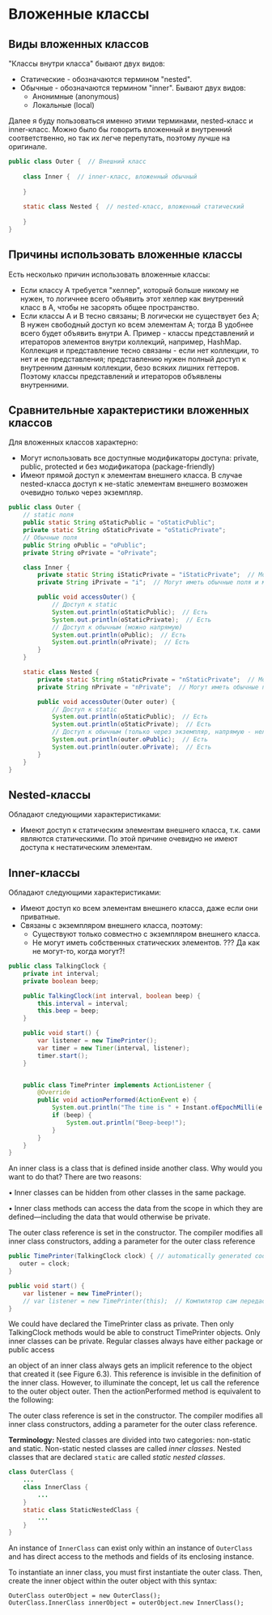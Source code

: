 # Вложенные классы

## Виды вложенных классов

"Классы внутри класса" бывают двух видов:

* Статические - обозначаются термином "nested".
* Обычные - обозначаются термином "inner". Бывают двух видов:
  * Анонимные (anonymous)
  * Локальные (local)

Далее я буду пользоваться именно этими терминами, nested-класс и inner-класс. Можно было бы говорить вложенный и внутренний соответственно, но так их легче перепутать, поэтому лучше на оригинале.

```java
public class Outer {  // Внешний класс
    
    class Inner {  // inner-класс, вложенный обычный
        
    }
    
    static class Nested {  // nested-класс, вложенный статический
        
    }
}
```

## Причины использовать вложенные классы

Есть несколько причин использовать вложенные классы:

* Если классу А требуется "хелпер", который больше никому не нужен, то логичнее всего объявить этот хелпер как внутренний класс в А, чтобы не засорять общее пространство.
* Если классы А и В тесно связаны; В логически не существует без А; В нужен свободный доступ ко всем элементам А; тогда В удобнее всего будет объявить внутри А. Пример - классы представлений и итераторов элементов внутри коллекций, например, HashMap. Коллекция и представление тесно связаны - если нет коллекции, то нет и ее представления; представлению нужен полный доступ к внутренним данным коллекции, безо всяких лишних геттеров. Поэтому классы представлений и итераторов объявлены внутренними.

## Сравнительные характеристики вложенных классов

Для вложенных классов характерно:

* Могут использовать все доступные модификаторы доступа: private, public, protected и без модификатора (package-friendly)
* Имеют прямой доступ к элементам внешнего класса. В случае nested-класса доступ к не-static элементам внешнего возможен очевидно только через экземпляр.



```java
public class Outer {
    // static поля
    public static String oStaticPublic = "oStaticPublic";
    private static String oStaticPrivate = "oStaticPrivate";
    // Обычные поля
    public String oPublic = "oPublic";
    private String oPrivate = "oPrivate";

    class Inner {
        private static String iStaticPrivate = "iStaticPrivate";  // Могут иметь static поля и методы
        private String iPrivate = "i";  // Могут иметь обычные поля и методы

        public void accessOuter() {
            // Доступ к static
            System.out.println(oStaticPublic);  // Есть
            System.out.println(oStaticPrivate);  // Есть
            // Доступ к обычным (можно напрямую)
            System.out.println(oPublic);  // Есть
            System.out.println(oPrivate);  // Есть
        }
    }

    static class Nested {
        private static String nStaticPrivate = "nStaticPrivate";  // Могут иметь static поля и методы
        private String nPrivate = "nPrivate";  // Могут иметь обычные поля и методы

        public void accessOuter(Outer outer) {
            // Доступ к static
            System.out.println(oStaticPublic);  // Есть
            System.out.println(oStaticPrivate);  // Есть
            // Доступ к обычным (только через экземпляр, напрямую - нельзя)
            System.out.println(outer.oPublic);  // Есть
            System.out.println(outer.oPrivate);  // Есть
        }
    }
}
```





## Nested-классы

Обладают следующими характеристиками:

* Имеют доступ к статическим элементам внешнего класса, т.к. сами являются статическими. По этой причине очевидно не имеют доступа к нестатическим элементам.



## Inner-классы

Обладают следующими характеристиками:

* Имеют доступ ко всем элементам внешнего класса, даже если они приватные.
* Связаны с экземпляром внешнего класса, поэтому:
  * Существуют только совместно с экземпляром внешнего класса.
  * Не могут иметь собственных статических элементов. ??? Да как не могут-то, когда могут?!







```java
public class TalkingClock {
    private int interval;
    private boolean beep;

    public TalkingClock(int interval, boolean beep) {
        this.interval = interval;
        this.beep = beep;
    }

    public void start() {
        var listener = new TimePrinter();
        var timer = new Timer(interval, listener);
        timer.start();
    }


    public class TimePrinter implements ActionListener {
        @Override
        public void actionPerformed(ActionEvent e) {
            System.out.println("The time is " + Instant.ofEpochMilli(e.getWhen()));
            if (beep) {
                System.out.println("Beep-beep!");
            }
        }
    }
}
```



An inner class is a class that is defined inside another class. Why would you want to do that? There are two reasons:

• Inner classes can be hidden from other classes in the same package. 

• Inner class methods can access the data from the scope in which they are defined—including the data that would otherwise be private.

The outer class reference is set in the constructor. The compiler modifies all inner class constructors, adding a parameter for the outer class reference

```java
public TimePrinter(TalkingClock clock) { // automatically generated code
   outer = clock;
}
```







```java
public void start() {
    var listener = new TimePrinter();
    // var listener = new TimePrinter(this);  // Компилятор сам передаст this
}
```



We could have declared the TimePrinter class as private. Then only TalkingClock methods would be able to construct TimePrinter objects. Only inner classes can be private. Regular classes always have either package or public access

 an object of an inner class always gets an implicit reference to the object that created it (see Figure 6.3). This reference is invisible in the definition of the inner class. However, to illuminate the concept, let us call the reference to the outer object outer. Then the actionPerformed method is equivalent to the following:

The outer class reference is set in the constructor. The compiler modifies all inner class constructors, adding a parameter for the outer class reference.









**Terminology:** Nested classes are divided into two categories: non-static and static. Non-static nested classes are called *inner classes*. Nested classes that are declared `static` are called *static nested classes*. 

```java
class OuterClass {
    ...
    class InnerClass {
        ...
    }
    static class StaticNestedClass {
        ...
    }
}
```





An instance of `InnerClass` can exist only within an instance of `OuterClass` and has direct access to the methods and fields of its enclosing instance.

To instantiate an inner class, you must first instantiate the outer  class. Then, create the inner object within the outer object with this  syntax:

```
OuterClass outerObject = new OuterClass();
OuterClass.InnerClass innerObject = outerObject.new InnerClass();
```
